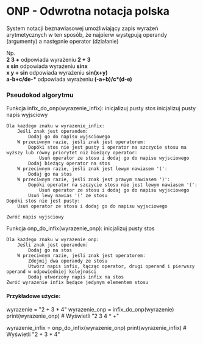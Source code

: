 # ONP - Odwrotna notacja polska

System notacji beznawiasowej umożliwiający zapis wyrażeń arytmetycznych w ten sposób, że najpierw występują operandy (argumenty) a następnie operator (działanie)

Np. </br>
__2 3 +__ odpowiada wyrażeniu __2 + 3__ </br>
__x sin__ odpowiada wyrażeniu __sinx__ </br>
__x y + sin__ odpowiada wyrażeniu __sin(x+y)__ </br>
__a-b+c/de-*__ odpowiada wyrażeniu __(-a+b)/c*(d-e)__


### Pseudokod algorytmu

Funkcja infix_do_onp(wyrazenie_infix):
    inicjalizuj pusty stos
    inicjalizuj pusty napis wyjsciowy

    Dla kazdego znaku w wyrazenie_infix:
        Jeśli znak jest operandem:
            Dodaj go do napisu wyjsciowego
        W przeciwnym razie, jeśli znak jest operatorem:
            Dopóki stos nie jest pusty i operator na szczycie stosu ma wyższy lub równy priorytet niż bieżący operator:
                Usuń operator ze stosu i dodaj go do napisu wyjsciowego
            Dodaj bieżący operator na stos
        W przeciwnym razie, jeśli znak jest lewym nawiasem '(':
            Dodaj go na stos
        W przeciwnym razie, jeśli znak jest prawym nawiasem ')':
            Dopóki operator na szczycie stosu nie jest lewym nawiasem '(':
                Usuń operator ze stosu i dodaj go do napisu wyjsciowego
            Usuń lewy nawias '(' ze stosu
    Dopóki stos nie jest pusty:
        Usuń operator ze stosu i dodaj go do napisu wyjsciowego

    Zwróć napis wyjsciowy


Funkcja onp_do_infix(wyrazenie_onp):
    inicjalizuj pusty stos

    Dla kazdego znaku w wyrazenie_onp:
        Jeśli znak jest operandem:
            Dodaj go na stos
        W przeciwnym razie, jeśli znak jest operatorem:
            Zdejmij dwa operandy ze stosu
            Utwórz napis infix, łącząc operator, drugi operand i pierwszy operand w odpowiedniej kolejności
            Dodaj utworzony napis infix na stos
    Zwróć wyrażenie infix będące jedynym elementem stosu


#### Przykładowe użycie:
wyrazenie = "2 + 3 * 4"
wyrazenie_onp = infix_do_onp(wyrazenie)
print(wyrazenie_onp)  # Wyświetli "2 3 4 * +"

wyrazenie_infix = onp_do_infix(wyrazenie_onp)
print(wyrazenie_infix)  # Wyświetli "2 + 3 * 4"
